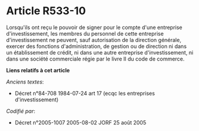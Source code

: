 # Article R533-10

Lorsqu'ils ont reçu le pouvoir de signer pour le compte d'une entreprise d'investissement, les membres du personnel de cette
entreprise d'investissement ne peuvent, sauf autorisation de la direction générale, exercer des fonctions d'administration,
de gestion ou de direction ni dans un établissement de crédit, ni dans une autre entreprise d'investissement, ni dans une
société commerciale régie par le livre II du code de commerce.

**Liens relatifs à cet article**

_Anciens textes_:

  - Décret n°84-708 1984-07-24 art 17 (ecqc les entreprises d'investissement)

_Codifié par_:

  - Décret n°2005-1007 2005-08-02 JORF 25 août 2005
